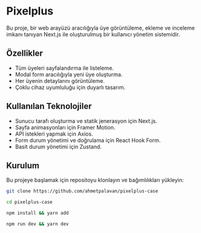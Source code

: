 # Pixelplus 

Bu proje, bir web arayüzü aracılığıyla üye görüntüleme, ekleme ve inceleme imkanı tanıyan Next.js ile oluşturulmuş bir kullanıcı yönetim sistemidir.

## Özellikler

- Tüm üyeleri sayfalandırma ile listeleme.
- Modal form aracılığıyla yeni üye oluşturma.
- Her üyenin detaylarını görüntüleme.
- Çoklu cihaz uyumluluğu için duyarlı tasarım.

## Kullanılan Teknolojiler

- Sunucu tarafı oluşturma ve statik jenerasyon için Next.js.
- Sayfa animasyonları için Framer Motion.
- API istekleri yapmak için Axios.
- Form durum yönetimi ve doğrulama için React Hook Form.
- Basit durum yönetimi için Zustand.

## Kurulum

Bu projeye başlamak için repositoyu klonlayın ve bağımlılıkları yükleyin:

```bash
git clone https://github.com/ahmetpalavan/pixelplus-case
```
```bash
cd pixelplus-case
```
```bash
npm install && yarn add
```
```bash
npm run dev && yarn dev
```
